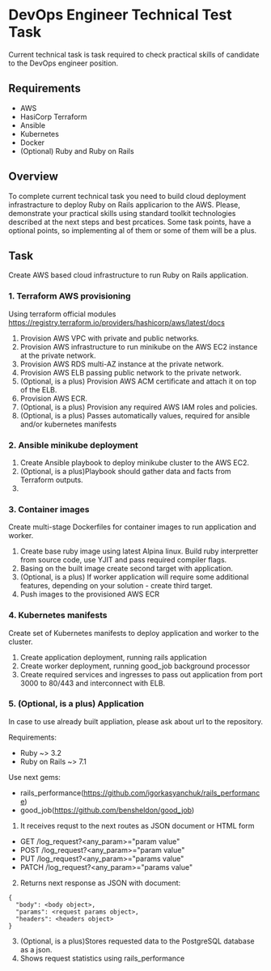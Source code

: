 # DevOps Engineer Technical Test Task

Current technical task is task required to check practical skills of candidate to the DevOps engineer position.

## Requirements

- AWS
- HasiCorp Terraform
- Ansible
- Kubernetes
- Docker
- (Optional) Ruby and Ruby on Rails

## Overview

To complete current technical task you need to build cloud deployment infrastracture to deploy Ruby on Rails applicarion to the AWS.
Please, demonstrate your practical skills using standard toolkit technologies described at the next steps and best prcatices.
Some task points, have a optional points, so implementing al of them or some of them will be a plus.

## Task

Create AWS based cloud infrastructure to run Ruby on Rails application.

### 1. Terraform AWS provisioning

Using terraform official modules
https://registry.terraform.io/providers/hashicorp/aws/latest/docs

1. Provision AWS VPC with private and public networks.
2. Provision AWS infrastructure to run minikube on the AWS EC2 instance at the private network.
3. Provision AWS RDS multi-AZ instance at the private network.
4. Provision AWS ELB passing public network to the private network.
5. (Optional, is a plus) Provision AWS ACM certificate and attach it on top of the ELB.
6. Provision AWS ECR.
7. (Optional, is a plus) Provision any required AWS IAM roles and policies.
8. (Optional, is a plus) Passes automatically values, required for ansible and/or kubernetes manifests

### 2. Ansible minikube deployment

1. Create Ansible playbook to deploy minikube cluster to the AWS EC2.
2. (Optional, is a plus)Playbook should gather data and facts from Terraform outputs.
3. 

### 3. Container images

Create multi-stage Dockerfiles for container images to run application and worker.
1. Create base ruby image using latest Alpina linux. Build ruby interpretter from source code, use YJIT and pass required compiler flags.
2. Basing on the built image create second target with application. 
3. (Optional, is a plus) If worker application will require some additional features, depending on your solution - create third target. 
4. Push images to the provisioned AWS ECR

### 4. Kubernetes manifests

Create set of Kubernetes manifests to deploy application and worker to the cluster.

1. Create application deployment, running rails application
2. Create worker deployment, running good_job background processor
3. Create required services and ingresses to pass out application from port 3000 to 80/443 and interconnect with ELB.

### 5. (Optional, is a plus) Application
In case to use already built appliation, please ask about url to the repository.

Requirements:
 - Ruby ~> 3.2
 - Ruby on Rails ~> 7.1

Use next gems:
- rails_performance(https://github.com/igorkasyanchuk/rails_performance)
- good_job(https://github.com/bensheldon/good_job)

1. It receives requst to the next routes as JSON document or HTML form 
- GET /log_request?<any_param>="param value"
- POST /log_request?<any_param>="param value"
- PUT /log_request?<any_param>="params value"
- PATCH /log_request?<any_param>="params value"
2. Returns next response as JSON with document:

```
{
  "body": <body object>,
  "params": <request params object>,
  "headers": <headers object>
}
```
3. (Optional, is a plus)Stores requested data to the PostgreSQL database as a json.
4. Shows request statistics using rails_performance
